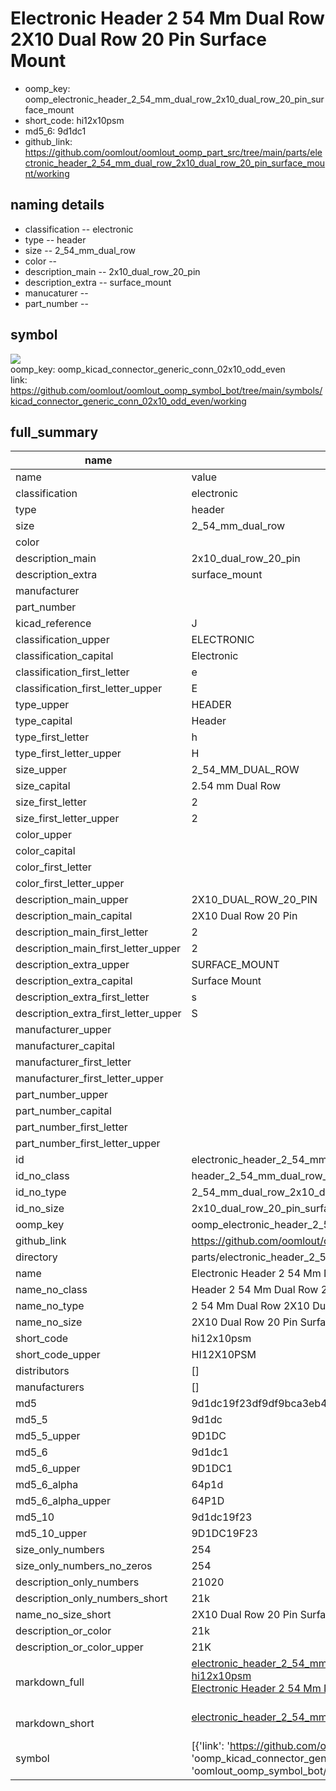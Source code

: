 # Electronic Header 2 54 Mm Dual Row 2X10 Dual Row 20 Pin Surface Mount

  
* oomp_key: oomp_electronic_header_2_54_mm_dual_row_2x10_dual_row_20_pin_surface_mount 
* short_code: hi12x10psm
* md5_6: 9d1dc1  
* github_link: https://github.com/oomlout/oomlout_oomp_part_src/tree/main/parts/electronic_header_2_54_mm_dual_row_2x10_dual_row_20_pin_surface_mount/working  
## naming details
* classification -- electronic
* type -- header
* size -- 2_54_mm_dual_row
* color -- 
* description_main -- 2x10_dual_row_20_pin
* description_extra -- surface_mount
* manucaturer -- 
* part_number -- 



## symbol

![](symbol/{index}/working/working_600.png)  
oomp_key: oomp_kicad_connector_generic_conn_02x10_odd_even  
link: https://github.com/oomlout/oomlout_oomp_symbol_bot/tree/main/symbols/kicad_connector_generic_conn_02x10_odd_even/working  


## full_summary
| name | value | 
| --- | --- | 
| name | value | 
| classification | electronic | 
| type | header | 
| size | 2_54_mm_dual_row | 
| color |  | 
| description_main | 2x10_dual_row_20_pin | 
| description_extra | surface_mount | 
| manufacturer |  | 
| part_number |  | 
| kicad_reference | J | 
| classification_upper | ELECTRONIC | 
| classification_capital | Electronic | 
| classification_first_letter | e | 
| classification_first_letter_upper | E | 
| type_upper | HEADER | 
| type_capital | Header | 
| type_first_letter | h | 
| type_first_letter_upper | H | 
| size_upper | 2_54_MM_DUAL_ROW | 
| size_capital | 2.54 mm Dual Row | 
| size_first_letter | 2 | 
| size_first_letter_upper | 2 | 
| color_upper |  | 
| color_capital |  | 
| color_first_letter |  | 
| color_first_letter_upper |  | 
| description_main_upper | 2X10_DUAL_ROW_20_PIN | 
| description_main_capital | 2X10 Dual Row 20 Pin | 
| description_main_first_letter | 2 | 
| description_main_first_letter_upper | 2 | 
| description_extra_upper | SURFACE_MOUNT | 
| description_extra_capital | Surface Mount | 
| description_extra_first_letter | s | 
| description_extra_first_letter_upper | S | 
| manufacturer_upper |  | 
| manufacturer_capital |  | 
| manufacturer_first_letter |  | 
| manufacturer_first_letter_upper |  | 
| part_number_upper |  | 
| part_number_capital |  | 
| part_number_first_letter |  | 
| part_number_first_letter_upper |  | 
| id | electronic_header_2_54_mm_dual_row_2x10_dual_row_20_pin_surface_mount | 
| id_no_class | header_2_54_mm_dual_row_2x10_dual_row_20_pin_surface_mount | 
| id_no_type | 2_54_mm_dual_row_2x10_dual_row_20_pin_surface_mount | 
| id_no_size | 2x10_dual_row_20_pin_surface_mount | 
| oomp_key | oomp_electronic_header_2_54_mm_dual_row_2x10_dual_row_20_pin_surface_mount | 
| github_link | https://github.com/oomlout/oomlout_oomp_part_src/tree/main/parts/electronic_header_2_54_mm_dual_row_2x10_dual_row_20_pin_surface_mount/working | 
| directory | parts/electronic_header_2_54_mm_dual_row_2x10_dual_row_20_pin_surface_mount | 
| name | Electronic Header 2 54 Mm Dual Row 2X10 Dual Row 20 Pin Surface Mount | 
| name_no_class | Header 2 54 Mm Dual Row 2X10 Dual Row 20 Pin Surface Mount | 
| name_no_type | 2 54 Mm Dual Row 2X10 Dual Row 20 Pin Surface Mount | 
| name_no_size | 2X10 Dual Row 20 Pin Surface Mount | 
| short_code | hi12x10psm | 
| short_code_upper | HI12X10PSM | 
| distributors | [] | 
| manufacturers | [] | 
| md5 | 9d1dc19f23df9df9bca3eb46ee72ffc0 | 
| md5_5 | 9d1dc | 
| md5_5_upper | 9D1DC | 
| md5_6 | 9d1dc1 | 
| md5_6_upper | 9D1DC1 | 
| md5_6_alpha | 64p1d | 
| md5_6_alpha_upper | 64P1D | 
| md5_10 | 9d1dc19f23 | 
| md5_10_upper | 9D1DC19F23 | 
| size_only_numbers | 254 | 
| size_only_numbers_no_zeros | 254 | 
| description_only_numbers | 21020 | 
| description_only_numbers_short | 21k | 
| name_no_size_short | 2X10 Dual Row 20 Pin Surface Mount | 
| description_or_color | 21k | 
| description_or_color_upper | 21K | 
| markdown_full | [electronic_header_2_54_mm_dual_row_2x10_dual_row_20_pin_surface_mount](https://github.com/oomlout/oomlout_oomp_part_src/tree/main/parts/electronic_header_2_54_mm_dual_row_2x10_dual_row_20_pin_surface_mount/working)<br>[hi12x10psm](https://github.com/oomlout/oomlout_oomp_part_src/tree/main/parts/electronic_header_2_54_mm_dual_row_2x10_dual_row_20_pin_surface_mount/working)<br>[Electronic Header 2 54 Mm Dual Row 2X10 Dual Row 20 Pin Surface Mount](https://github.com/oomlout/oomlout_oomp_part_src/tree/main/parts/electronic_header_2_54_mm_dual_row_2x10_dual_row_20_pin_surface_mount/working)<br><br> | 
| markdown_short | [electronic_header_2_54_mm_dual_row_2x10_dual_row_20_pin_surface_mount](https://github.com/oomlout/oomlout_oomp_part_src/tree/main/parts/electronic_header_2_54_mm_dual_row_2x10_dual_row_20_pin_surface_mount/working)<br><br> | 
| symbol | [{'link': 'https://github.com/oomlout/oomlout_oomp_symbol_bot/tree/main/symbols/kicad_connector_generic_conn_02x10_odd_even', 'oomp_key': 'oomp_kicad_connector_generic_conn_02x10_odd_even', 'directory': 'oomlout_oomp_symbol_bot/symbols/kicad_connector_generic_conn_02x10_odd_even//working/working.kicad_sym', 'index': 0}] | 
